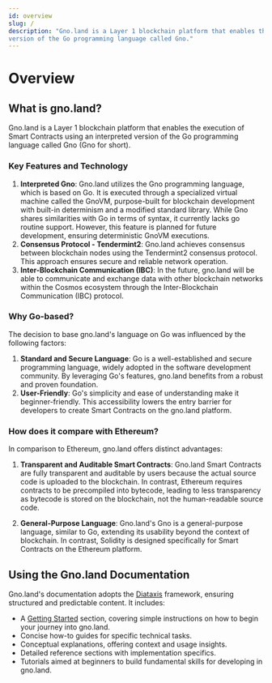 ```yaml
---
id: overview
slug: /
description: "Gno.land is a Layer 1 blockchain platform that enables the execution of Smart Contracts using an interpreted
version of the Go programming language called Gno."
---
```


# Overview

## What is gno.land?

Gno.land is a Layer 1 blockchain platform that enables the execution of Smart Contracts using an interpreted
version of the Go programming language called Gno (Gno for short).

### Key Features and Technology

1. **Interpreted Gno**: Gno.land utilizes the Gno programming language, which is based on Go. It is executed
   through a specialized virtual machine called the GnoVM, purpose-built for blockchain development with built-in
   determinism and a modified standard library. While Gno
   shares similarities with Go in terms of syntax, it currently lacks go routine support. However, this feature is
   planned for future development, ensuring deterministic GnoVM executions.
2. **Consensus Protocol - Tendermint2**: Gno.land achieves consensus between blockchain nodes using the Tendermint2
   consensus protocol. This approach ensures secure and reliable network operation.
3. **Inter-Blockchain Communication (IBC)**: In the future, gno.land will be able to communicate and exchange data with
   other blockchain networks within the Cosmos ecosystem through the Inter-Blockchain Communication (IBC) protocol.

### Why Go-based?

The decision to base gno.land's language on Go was influenced by the following factors:

1. **Standard and Secure Language**: Go is a well-established and secure programming language, widely adopted in the
   software development community. By leveraging Go's features, gno.land benefits from a robust and proven foundation.
2. **User-Friendly**: Go's simplicity and ease of understanding make it beginner-friendly. This accessibility lowers the
   entry barrier for developers to create Smart Contracts on the gno.land platform.

### How does it compare with Ethereum?

In comparison to Ethereum, gno.land offers distinct advantages:

1. **Transparent and Auditable Smart Contracts**: Gno.land Smart Contracts are fully transparent and auditable by users
   because the actual source code is uploaded to the blockchain. In contrast, Ethereum requires contracts to be
   precompiled into bytecode, leading to less transparency as bytecode is stored on the blockchain, not the
   human-readable source code.

2. **General-Purpose Language**: Gno.land's Gno is a general-purpose language, similar to Go, extending its
   usability beyond the context of blockchain. In contrast, Solidity is designed specifically for Smart Contracts on the
   Ethereum platform.

## Using the Gno.land Documentation

Gno.land's documentation adopts the [Diataxis](https://diataxis.fr/) framework, ensuring structured and predictable content. It includes:
- A [Getting Started](getting-started/local-setup/local-setup.md) section, covering simple instructions on how to begin your journey into gno.land.
- Concise how-to guides for specific technical tasks.
- Conceptual explanations, offering context and usage insights.
- Detailed reference sections with implementation specifics.
- Tutorials aimed at beginners to build fundamental skills for developing in gno.land.
